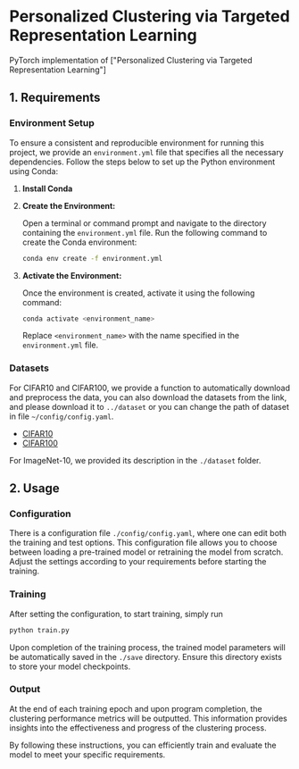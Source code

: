 # Personalized Clustering via Targeted Representation Learning

PyTorch implementation of ["Personalized Clustering via Targeted Representation Learning"]

## 1. Requirements

### Environment Setup

To ensure a consistent and reproducible environment for running this project, we provide an `environment.yml` file that specifies all the necessary dependencies. Follow the steps below to set up the Python environment using Conda:

1. **Install Conda**

2. **Create the Environment:**

   Open a terminal or command prompt and navigate to the directory containing the `environment.yml` file. Run the following command to create the Conda environment:

   ```bash
   conda env create -f environment.yml
   ```

3. **Activate the Environment:**

   Once the environment is created, activate it using the following command:

   ```bash
   conda activate <environment_name>
   ```

   Replace `<environment_name>` with the name specified in the `environment.yml` file.

### Datasets

For CIFAR10 and CIFAR100, we provide a function to automatically download and preprocess the data, you can also download the datasets from the link, and please download it to `../dataset` or you can change the path of dataset in file `~/config/config.yaml`.

* [CIFAR10](https://www.cs.toronto.edu/~kriz/cifar-10-python.tar.gz)
* [CIFAR100](https://www.cs.toronto.edu/~kriz/cifar-100-python.tar.gz)

For ImageNet-10, we provided its description in the `./dataset` folder.



## 2. Usage

### Configuration

There is a configuration file `./config/config.yaml`, where one can edit both the training and test options. This configuration file allows you to choose between loading a pre-trained model or retraining the model from scratch. Adjust the settings according to your requirements before starting the training.

### Training

After setting the configuration, to start training, simply run

```bash
python train.py
```

Upon completion of the training process, the trained model parameters will be automatically saved in the `./save` directory. Ensure this directory exists to store your model checkpoints.

### Output

At the end of each training epoch and upon program completion, the clustering performance metrics will be outputted. This information provides insights into the effectiveness and progress of the clustering process.



By following these instructions, you can efficiently train and evaluate the model to meet your specific requirements.
